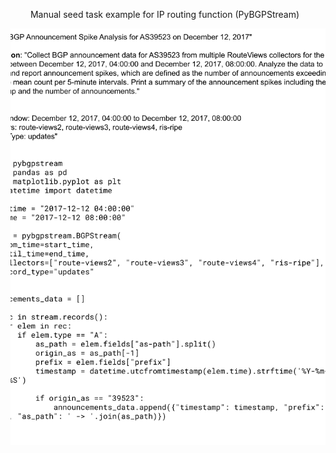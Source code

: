 <div style="display: flex; flex-direction: row; justify-content: center; overflow-x: auto;">
    <div style="flex: 0 0 auto; margin-right: 10px;"> 
        <p align="center">Prompt example for IP routing function (PyBGPStream)</p>
        <p align="center">
            <img src="../prompt_example.png" alt="Prompt example" style="width: 600px; height: auto;">
        </p>
    </div>
    <div style="flex: 0 0 auto; margin-right: 10px;">
        <p align="center">Manual seed task example for IP routing function (PyBGPStream)</p>
        <p align="center">
            <img src="../instruction_example.png" alt="Manual seed task example" style="width: 600px; height: auto;">
        </p>
    </div>
    <div style="flex: 0 0 auto; margin-left: 10px;">
        <p align="center">Self-instruct generated example for IP routing function (PyBGPStream)</p>
        <p align="center">
            <img src="../self_instruct_example.png" alt="Self-instruct generated example" style="width: 600px; height: auto;">
        </p>
    </div>
</div>
